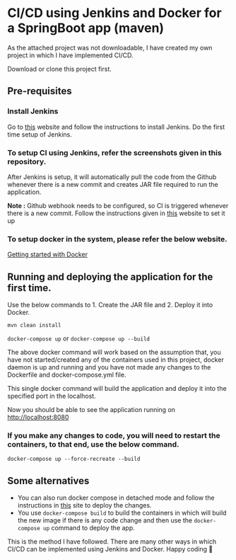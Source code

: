 # CI/CD using Jenkins and Docker for a SpringBoot app (maven)

As the attached project was not downloadable, I have created my own project in which I have implemented CI/CD.

Download or clone this project first.

## Pre-requisites

### Install Jenkins

Go to [this](https://jenkins.io/doc/pipeline/tour/getting-started/) website and follow the instructions to install Jenkins.
Do the first time setup of Jenkins.

### To setup CI using Jenkins, refer the screenshots given in this repository.

After Jenkins is setup, it will automatically pull the code from the Github whenever there is a new commit and creates JAR file required to run the application.

**Note :** Github webhook needs to be configured, so CI is triggered whenever there is a new commit. Follow the instructions given in [this](https://dzone.com/articles/adding-a-github-webhook-in-your-jenkins-pipeline) website to set it up

### To setup docker in the system, please refer the below website.

[Getting started with Docker](https://docs.docker.com/machine/get-started/)

## Running and deploying the application for the first time.

Use the below commands to 1. Create the JAR file and 2. Deploy it into Docker.

`mvn clean install`

`docker-compose up` or `docker-compose up --build`

The above docker command will work based on the assumption that, you have not started/created any of the containers used in this project, docker daemon is up and running and you have not made any changes to the Dockerfile and docker-compose.yml file.

This single docker command will build the application and deploy it into the specified port in the localhost.

Now you should be able to see the application running on [http://localhost:8080](http://localhost:8080)

### If you make any changes to code, you will need to restart the containers, to that end, use the below command.

`docker-compose up --force-recreate --build`

## Some alternatives

- You can also run docker compose in detached mode and follow the instructions in [this](https://docs.docker.com/compose/production/) site to deploy the changes.
- You use `docker-compose build` to build the containers in which will build the new image if there is any code change and then use the `docker-compose up` command to deploy the app.

This is the method I have followed. There are many other ways in which CI/CD can be implemented using Jenkins and Docker. Happy coding 🙂  
